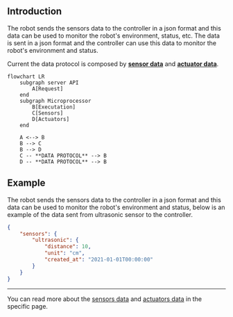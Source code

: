 ## Introduction

The robot sends the sensors data to the controller in a json format and this data can be used to monitor the robot's environment, status, etc. The data is sent in a json format and the controller can use this data to monitor the robot's environment and status.

Current the data protocol is composed by [**sensor data**](sensor.md) and [**actuator data**](sensor.md).

```mermaid
flowchart LR
    subgraph server API
        A[Request]
    end
    subgraph Microprocessor
        B[Executation]
        C[Sensors]
        D[Actuators]
    end
    
    A <--> B
    B --> C
    B --> D
    C -- **DATA PROTOCOL** --> B
    D -- **DATA PROTOCOL** --> B

```

## Example

The robot sends the sensors data to the controller in a json format and this data can be used to monitor the robot's environment and status, below is an example of the data sent from ultrasonic sensor to the controller.

```json
{
    "sensors": {
        "ultrasonic": {
            "distance": 10,
            "unit": "cm",
            "created_at": "2021-01-01T00:00:00"
        }
    }
}
```

---

You can read more about the [sensors data](sensor.md) and [actuators data](sensor.md) in the specific page.